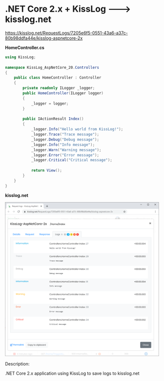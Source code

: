 # .NET Core 2.x + KissLog ---> kisslog.net

https://kisslog.net/RequestLogs/7205e6f5-0551-43a6-a37c-80b98ddfa44e/kisslog-aspnetcore-2x

**HomeController.cs**

```csharp
using KissLog;

namespace KissLog_AspNetCore_20.Controllers
{
    public class HomeController : Controller
    {
        private readonly ILogger _logger;
        public HomeController(ILogger logger)
        {
            _logger = logger;
        }

        public IActionResult Index()
        {
            _logger.Info("Hello world from KissLog!");
            _logger.Trace("Trace message");
            _logger.Debug("Debug message");
            _logger.Info("Info message");
            _logger.Warn("Warning message");
            _logger.Error("Error message");
            _logger.Critical("Critical message");

            return View();
        }
    }
}
```

**kisslog.net**

![kisslog.net](/src/KissLog-AspNetCore-20/KissLog-AspNetCore-20/wwwroot/KissLog-AspNetCore-20.png)

Description:

.NET Core 2.x application using KissLog to save logs to kisslog.net